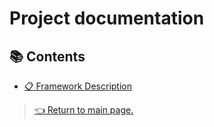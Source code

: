 # Project documentation

## 📚 Contents

- [📋 Framework Description](https://alumnosuady-my.sharepoint.com/:w:/g/personal/a16004260_alumnos_uady_mx/EQlK2o1gs4RJq-uTWrBitDIBtO0X8uUb2vuXu1Ps-Tqk-Q?e=0TnTvO)

> [👈 Return to main page.](./README.md)